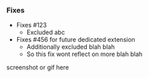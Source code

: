 ### Fixes
* Fixes #123
  * Excluded abc
* Fixes #456 for future dedicated extension
  * Additionally excluded blah blah
  * So this fix wont reflect on more blah blah

screenshot or gif here
